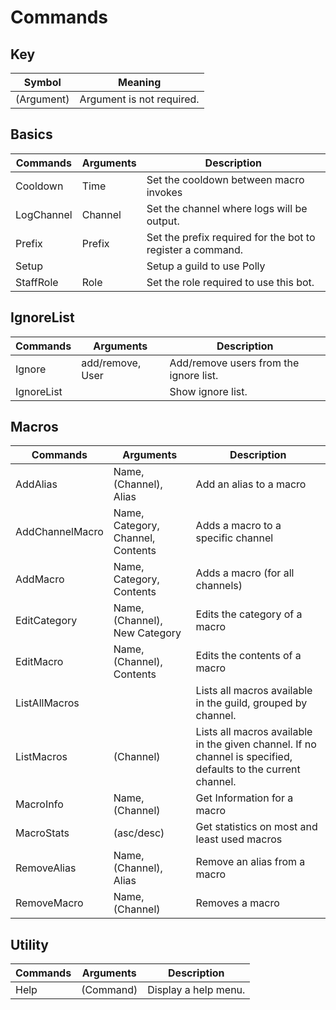 # Commands

## Key 
| Symbol      | Meaning                        |
| ----------- | ------------------------------ |
| (Argument)  | Argument is not required.      |

## Basics
| Commands   | Arguments | Description                                                |
| ---------- | --------- | ---------------------------------------------------------- |
| Cooldown   | Time      | Set the cooldown between macro invokes                     |
| LogChannel | Channel   | Set the channel where logs will be output.                 |
| Prefix     | Prefix    | Set the prefix required for the bot to register a command. |
| Setup      |           | Setup a guild to use Polly                                 |
| StaffRole  | Role      | Set the role required to use this bot.                     |

## IgnoreList
| Commands   | Arguments        | Description                            |
| ---------- | ---------------- | -------------------------------------- |
| Ignore     | add/remove, User | Add/remove users from the ignore list. |
| IgnoreList |                  | Show ignore list.                      |

## Macros
| Commands        | Arguments                         | Description                                                                                                   |
| --------------- | --------------------------------- | ------------------------------------------------------------------------------------------------------------- |
| AddAlias        | Name, (Channel), Alias            | Add an alias to a macro                                                                                       |
| AddChannelMacro | Name, Category, Channel, Contents | Adds a macro to a specific channel                                                                            |
| AddMacro        | Name, Category, Contents          | Adds a macro (for all channels)                                                                               |
| EditCategory    | Name, (Channel), New Category     | Edits the category of a macro                                                                                 |
| EditMacro       | Name, (Channel), Contents         | Edits the contents of a macro                                                                                 |
| ListAllMacros   |                                   | Lists all macros available in the guild, grouped by channel.                                                  |
| ListMacros      | (Channel)                         | Lists all macros available in the given channel. If no channel is specified, defaults to the current channel. |
| MacroInfo       | Name, (Channel)                   | Get Information for a macro                                                                                   |
| MacroStats      | (asc/desc)                        | Get statistics on most and least used macros                                                                  |
| RemoveAlias     | Name, (Channel), Alias            | Remove an alias from a macro                                                                                  |
| RemoveMacro     | Name, (Channel)                   | Removes a macro                                                                                               |

## Utility
| Commands | Arguments | Description          |
| -------- | --------- | -------------------- |
| Help     | (Command) | Display a help menu. |


